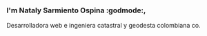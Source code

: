 ### I'm Nataly Sarmiento Ospina :godmode:, 

Desarrolladora web e ingeniera catastral y geodesta colombiana co.
